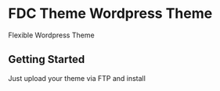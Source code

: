 # FDC Theme Wordpress Theme

Flexible Wordpress Theme

## Getting Started

Just upload your theme via FTP and install
